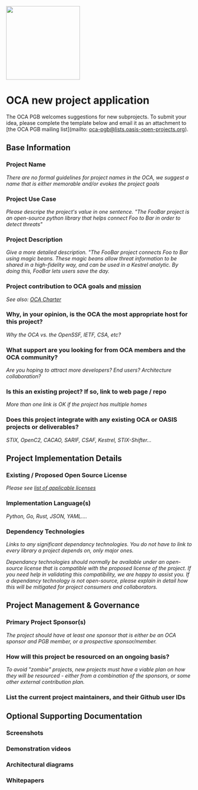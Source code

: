 <img src="/OCA-1.png" width="200"> 

# OCA new project application

The OCA PGB welcomes suggestions for new subprojects. To submit your idea, please complete the template below and email it as an attachment to [the OCA PGB mailing list](mailto:	oca-pgb@lists.oasis-open-projects.org).

## Base Information

### Project Name
_There are no formal guidelines for project names in the OCA, we suggest a name that is either memorable and/or evokes the project goals_

### Project Use Case 
_Please descripe the project's value in one sentence. "The FooBar project is an open-source python library that helps connect Foo to Bar in order to detect threats"_

### Project Description 
_Give a more detailed description. "The FooBar project connects Foo to Bar using magic beans. These magic beans allow threat information to be shared in a high-fidelity way, and can be used in a Kestrel analytic. By doing this, FooBar lets users save the day._

### Project contribution to OCA goals and [mission](https://opencybersecurityalliance.org/about/)
_See also: [OCA Charter](https://github.com/opencybersecurityalliance/oasis-open-project/blob/main/CHARTER.md)_

### Why, in your opinion, is the OCA the most appropriate host for this project?
_Why the OCA vs. the OpenSSF, IETF, CSA, etc?_

### What support are you looking for from OCA members and the OCA community?
_Are you hoping to attract more developers? End users? Architecture collaboration?_

### Is this an existing project? If so, link to web page / repo
_More than one link is OK if the project has multiple homes_

### Does this project integrate with any existing OCA or OASIS projects or deliverables?
_STIX, OpenC2, CACAO, SARIF, CSAF, Kestrel, STIX-Shifter..._

## Project Implementation Details

### Existing / Proposed Open Source License 
_Please see [list of applicable licenses](https://www.oasis-open.org/policies-guidelines/open-projects-process/#repository-specification-licenses)_

### Implementation Language(s)

_Python, Go, Rust, JSON, YAML...._

### Dependency Technologies

_Links to any significant dependancy technologies. You *do not* have to link to every library a project depends on, only major ones._

_Dependancy technologies should normally be available under an open-source license that is compatible with the proposed license of the project. If you need help in validating this compatibility, we are happy to assist you. If a dependancy technology is not open-source, please explain in detail how this will be mitigated for project consumers and collaborators._

## Project Management & Governance

### Primary Project Sponsor(s)

_The project should have at least one sponsor that is either be an OCA sponsor and PGB member, or a prospective sponsor/member._

### How will this project be resourced on an ongoing basis?

_To avoid "zombie" projects, new projects must have a viable plan on how they will be resourced - either from a combination of the sponsors, or some other external contribution plan._

### List the current project maintainers, and their Github user IDs

## Optional Supporting Documentation
### Screenshots

### Demonstration videos

### Architectural diagrams

### Whitepapers
